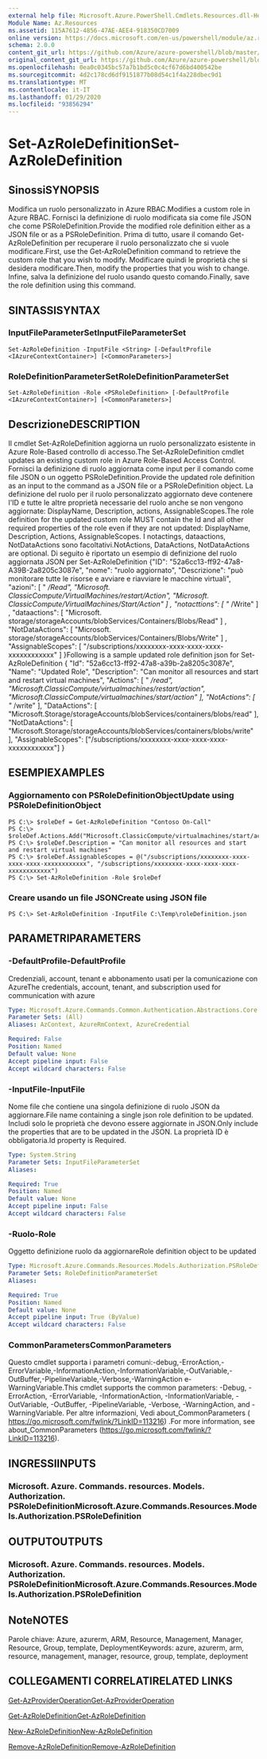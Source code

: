 ```yaml
---
external help file: Microsoft.Azure.PowerShell.Cmdlets.Resources.dll-Help.xml
Module Name: Az.Resources
ms.assetid: 115A7612-4856-47AE-AEE4-918350CD7009
online version: https://docs.microsoft.com/en-us/powershell/module/az.resources/set-azroledefinition
schema: 2.0.0
content_git_url: https://github.com/Azure/azure-powershell/blob/master/src/Resources/Resources/help/Set-AzRoleDefinition.md
original_content_git_url: https://github.com/Azure/azure-powershell/blob/master/src/Resources/Resources/help/Set-AzRoleDefinition.md
ms.openlocfilehash: 0ea0c0345bc57a7b1bd5c0c4cf67d6bd400542be
ms.sourcegitcommit: 4d2c178cd6df9151877b08d54c1f4a228dbec9d1
ms.translationtype: MT
ms.contentlocale: it-IT
ms.lasthandoff: 01/29/2020
ms.locfileid: "93856294"
---
```

# <span data-ttu-id="d96ca-101">Set-AzRoleDefinition</span><span class="sxs-lookup"><span data-stu-id="d96ca-101">Set-AzRoleDefinition</span></span>

## <span data-ttu-id="d96ca-102">Sinossi</span><span class="sxs-lookup"><span data-stu-id="d96ca-102">SYNOPSIS</span></span>
<span data-ttu-id="d96ca-103">Modifica un ruolo personalizzato in Azure RBAC.</span><span class="sxs-lookup"><span data-stu-id="d96ca-103">Modifies a custom role in Azure RBAC.</span></span>
<span data-ttu-id="d96ca-104">Fornisci la definizione di ruolo modificata sia come file JSON che come PSRoleDefinition.</span><span class="sxs-lookup"><span data-stu-id="d96ca-104">Provide the modified role definition either as a JSON file or as a PSRoleDefinition.</span></span>
<span data-ttu-id="d96ca-105">Prima di tutto, usare il comando Get-AzRoleDefinition per recuperare il ruolo personalizzato che si vuole modificare.</span><span class="sxs-lookup"><span data-stu-id="d96ca-105">First, use the Get-AzRoleDefinition command to retrieve the custom role that you wish to modify.</span></span>
<span data-ttu-id="d96ca-106">Modificare quindi le proprietà che si desidera modificare.</span><span class="sxs-lookup"><span data-stu-id="d96ca-106">Then, modify the properties that you wish to change.</span></span>
<span data-ttu-id="d96ca-107">Infine, salva la definizione del ruolo usando questo comando.</span><span class="sxs-lookup"><span data-stu-id="d96ca-107">Finally, save the role definition using this command.</span></span>

## <span data-ttu-id="d96ca-108">SINTASSI</span><span class="sxs-lookup"><span data-stu-id="d96ca-108">SYNTAX</span></span>

### <span data-ttu-id="d96ca-109">InputFileParameterSet</span><span class="sxs-lookup"><span data-stu-id="d96ca-109">InputFileParameterSet</span></span>
```
Set-AzRoleDefinition -InputFile <String> [-DefaultProfile <IAzureContextContainer>] [<CommonParameters>]
```

### <span data-ttu-id="d96ca-110">RoleDefinitionParameterSet</span><span class="sxs-lookup"><span data-stu-id="d96ca-110">RoleDefinitionParameterSet</span></span>
```
Set-AzRoleDefinition -Role <PSRoleDefinition> [-DefaultProfile <IAzureContextContainer>] [<CommonParameters>]
```

## <span data-ttu-id="d96ca-111">Descrizione</span><span class="sxs-lookup"><span data-stu-id="d96ca-111">DESCRIPTION</span></span>
<span data-ttu-id="d96ca-112">Il cmdlet Set-AzRoleDefinition aggiorna un ruolo personalizzato esistente in Azure Role-Based controllo di accesso.</span><span class="sxs-lookup"><span data-stu-id="d96ca-112">The Set-AzRoleDefinition cmdlet updates an existing custom role in Azure Role-Based Access Control.</span></span>
<span data-ttu-id="d96ca-113">Fornisci la definizione di ruolo aggiornata come input per il comando come file JSON o un oggetto PSRoleDefinition.</span><span class="sxs-lookup"><span data-stu-id="d96ca-113">Provide the updated role definition as an input to the command as a JSON file or a PSRoleDefinition object.</span></span>
<span data-ttu-id="d96ca-114">La definizione del ruolo per il ruolo personalizzato aggiornato deve contenere l'ID e tutte le altre proprietà necessarie del ruolo anche se non vengono aggiornate: DisplayName, Description, actions, AssignableScopes.</span><span class="sxs-lookup"><span data-stu-id="d96ca-114">The role definition for the updated custom role MUST contain the Id and all other required properties of the role even if they are not updated: DisplayName, Description, Actions, AssignableScopes.</span></span>
<span data-ttu-id="d96ca-115">I notactings, dataactions, NotDataActions sono facoltativi.</span><span class="sxs-lookup"><span data-stu-id="d96ca-115">NotActions, DataActions, NotDataActions are optional.</span></span>
<span data-ttu-id="d96ca-116">Di seguito è riportato un esempio di definizione del ruolo aggiornata JSON per Set-AzRoleDefinition {"ID": "52a6cc13-ff92-47a8-A39B-2a8205c3087e", "nome": "ruolo aggiornato", "Descrizione": "può monitorare tutte le risorse e avviare e riavviare le macchine virtuali", "azioni": \[ " */Read", "Microsoft. ClassicCompute/VirtualMachines/restart/Action", "Microsoft. ClassicCompute/VirtualMachines/Start/Action" \] , "notacttions": \[ "* /Write" \] , "dataactions": \[ "Microsoft. storage/storageAccounts/blobServices/Containers/Blobs/Read" \] , "NotDataActions": \[ "Microsoft. storage/storageAccounts/blobServices/Containers/Blobs/Write" \] , "AssignableScopes": \[ "/subscriptions/xxxxxxxx-xxxx-xxxx-xxxx-xxxxxxxxxxxx" \] }</span><span class="sxs-lookup"><span data-stu-id="d96ca-116">Following is a sample updated role definition json for Set-AzRoleDefinition { "Id": "52a6cc13-ff92-47a8-a39b-2a8205c3087e", "Name": "Updated Role", "Description": "Can monitor all resources and start and restart virtual machines", "Actions": \[ " */read", "Microsoft.ClassicCompute/virtualmachines/restart/action", "Microsoft.ClassicCompute/virtualmachines/start/action" \], "NotActions": \[ "* /write" \], "DataActions": \[ "Microsoft.Storage/storageAccounts/blobServices/containers/blobs/read" \], "NotDataActions": \[ "Microsoft.Storage/storageAccounts/blobServices/containers/blobs/write" \], "AssignableScopes": \["/subscriptions/xxxxxxxx-xxxx-xxxx-xxxx-xxxxxxxxxxxx"\] }</span></span>

## <span data-ttu-id="d96ca-117">ESEMPI</span><span class="sxs-lookup"><span data-stu-id="d96ca-117">EXAMPLES</span></span>

### <span data-ttu-id="d96ca-118">Aggiornamento con PSRoleDefinitionObject</span><span class="sxs-lookup"><span data-stu-id="d96ca-118">Update using PSRoleDefinitionObject</span></span>
```
PS C:\> $roleDef = Get-AzRoleDefinition "Contoso On-Call"
PS C:\> $roleDef.Actions.Add("Microsoft.ClassicCompute/virtualmachines/start/action")
PS C:\> $roleDef.Description = "Can monitor all resources and start and restart virtual machines"
PS C:\> $roleDef.AssignableScopes = @("/subscriptions/xxxxxxxx-xxxx-xxxx-xxxx-xxxxxxxxxxxx", "/subscriptions/xxxxxxxx-xxxx-xxxx-xxxx-xxxxxxxxxxxx")
PS C:\> Set-AzRoleDefinition -Role $roleDef
```

### <span data-ttu-id="d96ca-119">Creare usando un file JSON</span><span class="sxs-lookup"><span data-stu-id="d96ca-119">Create using JSON file</span></span>
```
PS C:\> Set-AzRoleDefinition -InputFile C:\Temp\roleDefinition.json
```

## <span data-ttu-id="d96ca-120">PARAMETRI</span><span class="sxs-lookup"><span data-stu-id="d96ca-120">PARAMETERS</span></span>

### <span data-ttu-id="d96ca-121">-DefaultProfile</span><span class="sxs-lookup"><span data-stu-id="d96ca-121">-DefaultProfile</span></span>
<span data-ttu-id="d96ca-122">Credenziali, account, tenant e abbonamento usati per la comunicazione con Azure</span><span class="sxs-lookup"><span data-stu-id="d96ca-122">The credentials, account, tenant, and subscription used for communication with azure</span></span>

```yaml
Type: Microsoft.Azure.Commands.Common.Authentication.Abstractions.Core.IAzureContextContainer
Parameter Sets: (All)
Aliases: AzContext, AzureRmContext, AzureCredential

Required: False
Position: Named
Default value: None
Accept pipeline input: False
Accept wildcard characters: False
```

### <span data-ttu-id="d96ca-123">-InputFile</span><span class="sxs-lookup"><span data-stu-id="d96ca-123">-InputFile</span></span>
<span data-ttu-id="d96ca-124">Nome file che contiene una singola definizione di ruolo JSON da aggiornare.</span><span class="sxs-lookup"><span data-stu-id="d96ca-124">File name containing a single json role definition to be updated.</span></span>
<span data-ttu-id="d96ca-125">Includi solo le proprietà che devono essere aggiornate in JSON.</span><span class="sxs-lookup"><span data-stu-id="d96ca-125">Only include the properties that are to be updated in the JSON.</span></span>
<span data-ttu-id="d96ca-126">La proprietà ID è obbligatoria.</span><span class="sxs-lookup"><span data-stu-id="d96ca-126">Id property is Required.</span></span>

```yaml
Type: System.String
Parameter Sets: InputFileParameterSet
Aliases:

Required: True
Position: Named
Default value: None
Accept pipeline input: False
Accept wildcard characters: False
```

### <span data-ttu-id="d96ca-127">-Ruolo</span><span class="sxs-lookup"><span data-stu-id="d96ca-127">-Role</span></span>
<span data-ttu-id="d96ca-128">Oggetto definizione ruolo da aggiornare</span><span class="sxs-lookup"><span data-stu-id="d96ca-128">Role definition object to be updated</span></span>

```yaml
Type: Microsoft.Azure.Commands.Resources.Models.Authorization.PSRoleDefinition
Parameter Sets: RoleDefinitionParameterSet
Aliases:

Required: True
Position: Named
Default value: None
Accept pipeline input: True (ByValue)
Accept wildcard characters: False
```

### <span data-ttu-id="d96ca-129">CommonParameters</span><span class="sxs-lookup"><span data-stu-id="d96ca-129">CommonParameters</span></span>
<span data-ttu-id="d96ca-130">Questo cmdlet supporta i parametri comuni:-debug,-ErrorAction,-ErrorVariable,-InformationAction,-InformationVariable,-OutVariable,-OutBuffer,-PipelineVariable,-Verbose,-WarningAction e-WarningVariable.</span><span class="sxs-lookup"><span data-stu-id="d96ca-130">This cmdlet supports the common parameters: -Debug, -ErrorAction, -ErrorVariable, -InformationAction, -InformationVariable, -OutVariable, -OutBuffer, -PipelineVariable, -Verbose, -WarningAction, and -WarningVariable.</span></span> <span data-ttu-id="d96ca-131">Per altre informazioni, Vedi about_CommonParameters ( https://go.microsoft.com/fwlink/?LinkID=113216) .</span><span class="sxs-lookup"><span data-stu-id="d96ca-131">For more information, see about_CommonParameters (https://go.microsoft.com/fwlink/?LinkID=113216).</span></span>

## <span data-ttu-id="d96ca-132">INGRESSI</span><span class="sxs-lookup"><span data-stu-id="d96ca-132">INPUTS</span></span>

### <span data-ttu-id="d96ca-133">Microsoft. Azure. Commands. resources. Models. Authorization. PSRoleDefinition</span><span class="sxs-lookup"><span data-stu-id="d96ca-133">Microsoft.Azure.Commands.Resources.Models.Authorization.PSRoleDefinition</span></span>

## <span data-ttu-id="d96ca-134">OUTPUT</span><span class="sxs-lookup"><span data-stu-id="d96ca-134">OUTPUTS</span></span>

### <span data-ttu-id="d96ca-135">Microsoft. Azure. Commands. resources. Models. Authorization. PSRoleDefinition</span><span class="sxs-lookup"><span data-stu-id="d96ca-135">Microsoft.Azure.Commands.Resources.Models.Authorization.PSRoleDefinition</span></span>

## <span data-ttu-id="d96ca-136">Note</span><span class="sxs-lookup"><span data-stu-id="d96ca-136">NOTES</span></span>
<span data-ttu-id="d96ca-137">Parole chiave: Azure, azurerm, ARM, Resource, Management, Manager, Resource, Group, template, Deployment</span><span class="sxs-lookup"><span data-stu-id="d96ca-137">Keywords: azure, azurerm, arm, resource, management, manager, resource, group, template, deployment</span></span>

## <span data-ttu-id="d96ca-138">COLLEGAMENTI CORRELATI</span><span class="sxs-lookup"><span data-stu-id="d96ca-138">RELATED LINKS</span></span>

[<span data-ttu-id="d96ca-139">Get-AzProviderOperation</span><span class="sxs-lookup"><span data-stu-id="d96ca-139">Get-AzProviderOperation</span></span>](./Get-AzProviderOperation.md)

[<span data-ttu-id="d96ca-140">Get-AzRoleDefinition</span><span class="sxs-lookup"><span data-stu-id="d96ca-140">Get-AzRoleDefinition</span></span>](./Get-AzRoleDefinition.md)

[<span data-ttu-id="d96ca-141">New-AzRoleDefinition</span><span class="sxs-lookup"><span data-stu-id="d96ca-141">New-AzRoleDefinition</span></span>](./New-AzRoleDefinition.md)

[<span data-ttu-id="d96ca-142">Remove-AzRoleDefinition</span><span class="sxs-lookup"><span data-stu-id="d96ca-142">Remove-AzRoleDefinition</span></span>](./Remove-AzRoleDefinition.md)

